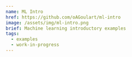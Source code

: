 ```yaml
---
name: ML Intro
href: https://github.com/oAGoulart/ml-intro
image: /assets/img/ml-intro.png
brief: Machine learning introductory examples
tags:
  - examples
  - work-in-progress
---
```


